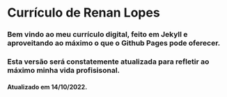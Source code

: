 # Currículo de Renan Lopes

### Bem vindo ao meu currículo digital, feito em Jekyll e aproveitando ao máximo o que o Github Pages pode oferecer.
### Esta versão será constatemente atualizada para refletir ao máximo minha vida profisisonal.
#### Atualizado em 14/10/2022.
